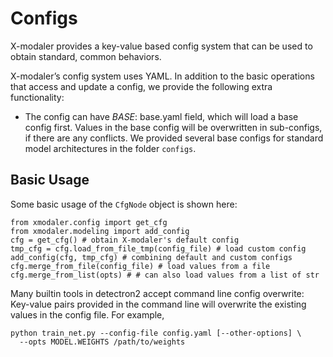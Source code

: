 # Configs

X-modaler provides a key-value based config system that can be used to obtain standard, common behaviors.

X-modaler’s config system uses YAML. In addition to the basic operations that access and update a config, we provide the following extra functionality:

* The config can have _BASE_: base.yaml field, which will load a base config first. Values in the base config will be overwritten in sub-configs, if there are any conflicts. We provided several base configs for standard model architectures in the folder `configs`.

## Basic Usage

Some basic usage of the `CfgNode` object is shown here:
```
from xmodaler.config import get_cfg
from xmodaler.modeling import add_config
cfg = get_cfg() # obtain X-modaler's default config
tmp_cfg = cfg.load_from_file_tmp(config_file) # load custom config
add_config(cfg, tmp_cfg) # combining default and custom configs
cfg.merge_from_file(config_file) # load values from a file
cfg.merge_from_list(opts) # # can also load values from a list of str
```

Many builtin tools in detectron2 accept command line config overwrite: Key-value pairs provided in the command line will overwrite the existing values in the config file. For example,
```
python train_net.py --config-file config.yaml [--other-options] \
  --opts MODEL.WEIGHTS /path/to/weights
```

